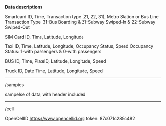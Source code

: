 **Data descriptions**

Smartcard ID, Time, Transaction type (21, 22, 31), Metro Station or Bus Line
Transaction Type:  31-Bus Boarding & 21-Subway Swiped-In  & 22-Subway Swiped-Out

SIM Card ID, Time, Latitude, Longitude

Taxi ID, Time, Latitude, Longitude, Occupancy Status, Speed
Occupancy Status: 1-with passengers & 0-with passengers

BUS ID, Time, PlateID, Latitude, Longitude, Speed

Truck ID, Date Time, Latitude, Longitude, Speed
___
/samples 

sampelse of data, with header included
___
/cell

OpenCellID https://www.opencellid.org
token: 87c071c289c482


